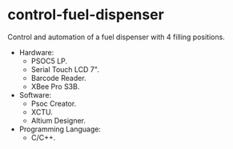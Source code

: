 # control-fuel-dispenser
Control and automation of a fuel dispenser with 4 filling positions.

- Hardware:
   - PSOC5 LP.
   - Serial Touch LCD 7".
   - Barcode Reader.
   - XBee Pro S3B.
- Software:
   - Psoc Creator.
   - XCTU.
   - Altium Designer.
- Programming Language:
   - C/C++.
